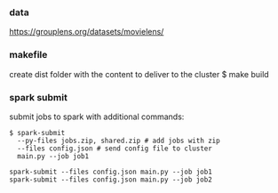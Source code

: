 ### data
https://grouplens.org/datasets/movielens/

### makefile
create dist folder with the content to deliver to the cluster
$ make build


### spark submit
submit jobs to spark with additional commands:
~~~
$ spark-submit
  --py-files jobs.zip, shared.zip # add jobs with zip
  --files config.json # send config file to cluster
  main.py --job job1
~~~
~~~
spark-submit --files config.json main.py --job job1
spark-submit --files config.json main.py --job job2
~~~
